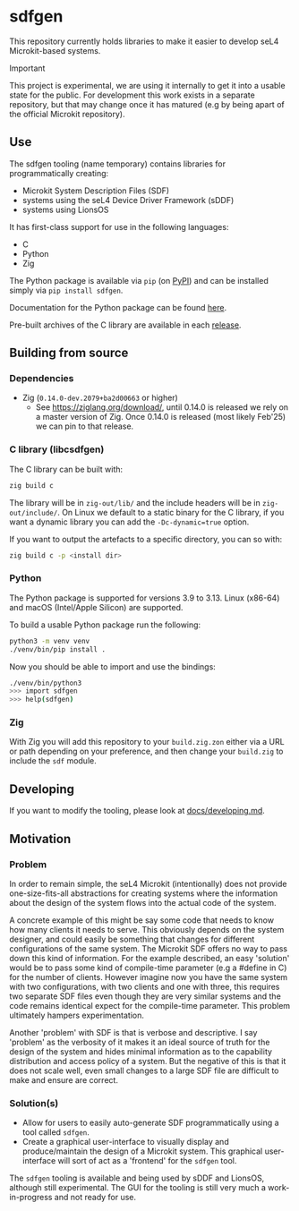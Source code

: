 # sdfgen

This repository currently holds libraries to make it easier to develop seL4
Microkit-based systems.

> [!IMPORTANT]
> This project is experimental, we are using it internally to get it into a
> usable state for the public. For development this work exists in a separate
> repository, but that may change once it has matured (e.g by being apart of the
> official Microkit repository).

## Use

The sdfgen tooling (name temporary) contains libraries for programmatically
creating:
* Microkit System Description Files (SDF)
* systems using the seL4 Device Driver Framework (sDDF)
* systems using LionsOS

It has first-class support for use in the following languages:
* C
* Python
* Zig

The Python package is available via `pip`
(on [PyPI](https://pypi.org/project/sdfgen/)) and can be installed simply via
`pip install sdfgen`.

Documentation for the Python package can be found
[here](https://au-ts.github.io/microkit_sdf_gen).

Pre-built archives of the C library are available in each
[release](https://github.com/au-ts/microkit_sdf_gen/releases).

## Building from source

### Dependencies

* Zig (`0.14.0-dev.2079+ba2d00663` or higher)
  * See https://ziglang.org/download/, until 0.14.0 is released we rely on a
    master version of Zig. Once 0.14.0 is released (most likely Feb'25) we can
    pin to that release.

### C library (libcsdfgen)

The C library can be built with:
```sh
zig build c
```

The library will be in `zig-out/lib/` and the include headers will be in
`zig-out/include/`. On Linux we default to a static binary for the C library,
if you want a dynamic library you can add the `-Dc-dynamic=true` option.

If you want to output the artefacts to a specific directory, you can so with:
```sh
zig build c -p <install dir>
```

### Python

The Python package is supported for versions 3.9 to 3.13.
Linux (x86-64) and macOS (Intel/Apple Silicon) are supported.

To build a usable Python package run the following:
```sh
python3 -m venv venv
./venv/bin/pip install .
```

Now you should be able to import and use the bindings:
```sh
./venv/bin/python3
>>> import sdfgen
>>> help(sdfgen)
```

### Zig

With Zig you will add this repository to your `build.zig.zon` either
via a URL or path depending on your preference, and then change your
`build.zig` to include the `sdf` module.

## Developing

If you want to modify the tooling, please look at
[docs/developing.md](docs/developing.md).

## Motivation

### Problem

In order to remain simple, the seL4 Microkit (intentionally) does not provide
one-size-fits-all abstractions for creating systems where the information about
the design of the system flows into the actual code of the system.

A concrete example of this might be say some code that needs to know how many
clients it needs to serve. This obviously depends on the system designer, and
could easily be something that changes for different configurations of the same
system. The Microkit SDF offers no way to pass down this kind of information.
For the example described, an easy 'solution' would be to pass some kind of
compile-time parameter (e.g a #define in C) for the number of clients. However
imagine now you have the same system with two configurations, with two clients
and one with three, this requires two separate SDF files even though they are
very similar systems and the code remains identical expect for the compile-time
parameter. This problem ultimately hampers experimentation.

Another 'problem' with SDF is that is verbose and descriptive. I say 'problem'
as the verbosity of it makes it an ideal source of truth for the design of the
system and hides minimal information as to the capability distribution and
access policy of a system. But the negative of this is that it does not scale
well, even small changes to a large SDF file are difficult to make and ensure
are correct.

### Solution(s)

* Allow for users to easily auto-generate SDF programmatically using a tool
  called `sdfgen`.
* Create a graphical user-interface to visually display and produce/maintain
  the design of a Microkit system. This graphical user-interface will sort of
  act as a 'frontend' for the `sdfgen` tool.

The `sdfgen` tooling is available and being used by sDDF and LionsOS, although
still experimental. The GUI for the tooling is still very much a
work-in-progress and not ready for use.

